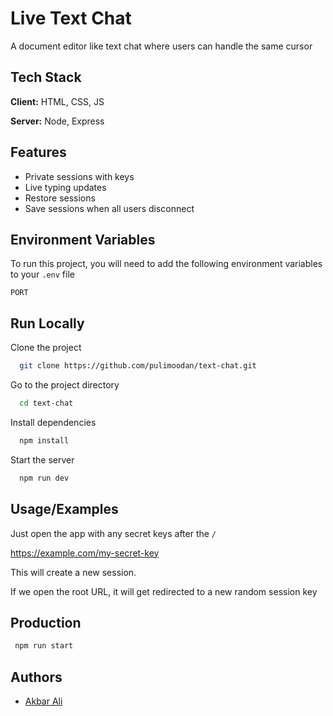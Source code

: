 
# Live Text Chat

A document editor like text chat where users can handle the same cursor


## Tech Stack

**Client:** HTML, CSS, JS

**Server:** Node, Express


## Features

- Private sessions with keys
- Live typing updates
- Restore sessions
- Save sessions when all users disconnect


## Environment Variables

To run this project, you will need to add the following environment variables to your `.env` file

`PORT`


## Run Locally

Clone the project

```bash
  git clone https://github.com/pulimoodan/text-chat.git
```

Go to the project directory

```bash
  cd text-chat
```

Install dependencies

```bash
  npm install
```

Start the server

```bash
  npm run dev
```

## Usage/Examples

Just open the app with any secret keys after the `/`

https://example.com/my-secret-key

This will create a new session.

If we open the root URL, it will get redirected to a new random session key


## Production

```bash
 npm run start
```
## Authors

- [Akbar Ali](https://www.github.com/pulimoodan)


